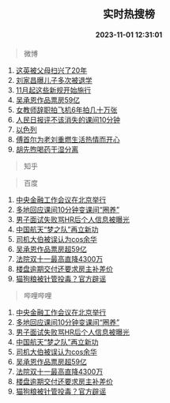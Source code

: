 <div align="center"><h2>实时热搜榜</h2><h4>2023-11-01 12:31:01</h4></div>

> 微博  

1. [这英被父母扫兴了20年](https://s.weibo.com/weibo?q=%23%E8%BF%99%E8%8B%B1%E8%A2%AB%E7%88%B6%E6%AF%8D%E6%89%AB%E5%85%B4%E4%BA%8620%E5%B9%B4%23&t=31&band_rank=1&Refer=top)<br />
2. [刘家昌曝儿子多次被退学](https://s.weibo.com/weibo?q=%23%E5%88%98%E5%AE%B6%E6%98%8C%E6%9B%9D%E5%84%BF%E5%AD%90%E5%A4%9A%E6%AC%A1%E8%A2%AB%E9%80%80%E5%AD%A6%23&t=31&band_rank=2&Refer=top)<br />
3. [11月起这些新规开始施行](https://s.weibo.com/weibo?q=%2311%E6%9C%88%E8%B5%B7%E8%BF%99%E4%BA%9B%E6%96%B0%E8%A7%84%E5%BC%80%E5%A7%8B%E6%96%BD%E8%A1%8C%23&t=31&band_rank=3&Refer=top)<br />
4. [吴承恩作品票房59亿](https://s.weibo.com/weibo?q=%23%E5%90%B4%E6%89%BF%E6%81%A9%E4%BD%9C%E5%93%81%E7%A5%A8%E6%88%BF59%E4%BA%BF%23&t=31&band_rank=4&Refer=top)<br />
5. [女教师辞职拍飞机6年拍几十万张](https://s.weibo.com/weibo?q=%23%E5%A5%B3%E6%95%99%E5%B8%88%E8%BE%9E%E8%81%8C%E6%8B%8D%E9%A3%9E%E6%9C%BA6%E5%B9%B4%E6%8B%8D%E5%87%A0%E5%8D%81%E4%B8%87%E5%BC%A0%23&t=31&band_rank=5&Refer=top)<br />
6. [人民日报评不该消失的课间10分钟](https://s.weibo.com/weibo?q=%23%E4%BA%BA%E6%B0%91%E6%97%A5%E6%8A%A5%E8%AF%84%E4%B8%8D%E8%AF%A5%E6%B6%88%E5%A4%B1%E7%9A%84%E8%AF%BE%E9%97%B410%E5%88%86%E9%92%9F%23&t=31&band_rank=6&Refer=top)<br />
7. [以色列](https://s.weibo.com/weibo?q=%23%E4%BB%A5%E8%89%B2%E5%88%97%23&t=31&band_rank=7&Refer=top)<br />
8. [傅首尔为老刘重燃生活热情而开心](https://s.weibo.com/weibo?q=%23%E5%82%85%E9%A6%96%E5%B0%94%E4%B8%BA%E8%80%81%E5%88%98%E9%87%8D%E7%87%83%E7%94%9F%E6%B4%BB%E7%83%AD%E6%83%85%E8%80%8C%E5%BC%80%E5%BF%83%23&t=31&band_rank=8&Refer=top)<br />
9. [胡先煦喝药干湿分离](https://s.weibo.com/weibo?q=%23%E8%83%A1%E5%85%88%E7%85%A6%E5%96%9D%E8%8D%AF%E5%B9%B2%E6%B9%BF%E5%88%86%E7%A6%BB%23&t=31&band_rank=9&Refer=top)<br />

> 知乎  


> 百度  

1. [中央金融工作会议在北京举行](https://www.baidu.com/s?wd=%E4%B8%AD%E5%A4%AE%E9%87%91%E8%9E%8D%E5%B7%A5%E4%BD%9C%E4%BC%9A%E8%AE%AE%E5%9C%A8%E5%8C%97%E4%BA%AC%E4%B8%BE%E8%A1%8C&sa=fyb_news&rsv_dl=fyb_news)<br />
2. [多地回应课间10分钟变课间“圈养”](https://www.baidu.com/s?wd=%E5%A4%9A%E5%9C%B0%E5%9B%9E%E5%BA%94%E8%AF%BE%E9%97%B410%E5%88%86%E9%92%9F%E5%8F%98%E8%AF%BE%E9%97%B4%E2%80%9C%E5%9C%88%E5%85%BB%E2%80%9D&sa=fyb_news&rsv_dl=fyb_news)<br />
3. [男子面试失败骂HR后个人信息被曝光](https://www.baidu.com/s?wd=%E7%94%B7%E5%AD%90%E9%9D%A2%E8%AF%95%E5%A4%B1%E8%B4%A5%E9%AA%82HR%E5%90%8E%E4%B8%AA%E4%BA%BA%E4%BF%A1%E6%81%AF%E8%A2%AB%E6%9B%9D%E5%85%89&sa=fyb_news&rsv_dl=fyb_news)<br />
4. [中国航天“梦之队”再立新功](https://www.baidu.com/s?wd=%E4%B8%AD%E5%9B%BD%E8%88%AA%E5%A4%A9%E2%80%9C%E6%A2%A6%E4%B9%8B%E9%98%9F%E2%80%9D%E5%86%8D%E7%AB%8B%E6%96%B0%E5%8A%9F&sa=fyb_news&rsv_dl=fyb_news)<br />
5. [司机大伯被误认为cos余华](https://www.baidu.com/s?wd=%E5%8F%B8%E6%9C%BA%E5%A4%A7%E4%BC%AF%E8%A2%AB%E8%AF%AF%E8%AE%A4%E4%B8%BAcos%E4%BD%99%E5%8D%8E&sa=fyb_news&rsv_dl=fyb_news)<br />
6. [吴承恩作品票房超59亿](https://www.baidu.com/s?wd=%E5%90%B4%E6%89%BF%E6%81%A9%E4%BD%9C%E5%93%81%E7%A5%A8%E6%88%BF%E8%B6%8559%E4%BA%BF&sa=fyb_news&rsv_dl=fyb_news)<br />
7. [法院双十一最高直降4300万](https://www.baidu.com/s?wd=%E6%B3%95%E9%99%A2%E5%8F%8C%E5%8D%81%E4%B8%80%E6%9C%80%E9%AB%98%E7%9B%B4%E9%99%8D4300%E4%B8%87&sa=fyb_news&rsv_dl=fyb_news)<br />
8. [楼盘逾期交付还要求房主补差价](https://www.baidu.com/s?wd=%E6%A5%BC%E7%9B%98%E9%80%BE%E6%9C%9F%E4%BA%A4%E4%BB%98%E8%BF%98%E8%A6%81%E6%B1%82%E6%88%BF%E4%B8%BB%E8%A1%A5%E5%B7%AE%E4%BB%B7&sa=fyb_news&rsv_dl=fyb_news)<br />
9. [猫狗粮被针管投毒？官方辟谣](https://www.baidu.com/s?wd=%E7%8C%AB%E7%8B%97%E7%B2%AE%E8%A2%AB%E9%92%88%E7%AE%A1%E6%8A%95%E6%AF%92%EF%BC%9F%E5%AE%98%E6%96%B9%E8%BE%9F%E8%B0%A3&sa=fyb_news&rsv_dl=fyb_news)<br />

> 哔哩哔哩  

1. [中央金融工作会议在北京举行](https://www.baidu.com/s?wd=%E4%B8%AD%E5%A4%AE%E9%87%91%E8%9E%8D%E5%B7%A5%E4%BD%9C%E4%BC%9A%E8%AE%AE%E5%9C%A8%E5%8C%97%E4%BA%AC%E4%B8%BE%E8%A1%8C&sa=fyb_news&rsv_dl=fyb_news)<br />
2. [多地回应课间10分钟变课间“圈养”](https://www.baidu.com/s?wd=%E5%A4%9A%E5%9C%B0%E5%9B%9E%E5%BA%94%E8%AF%BE%E9%97%B410%E5%88%86%E9%92%9F%E5%8F%98%E8%AF%BE%E9%97%B4%E2%80%9C%E5%9C%88%E5%85%BB%E2%80%9D&sa=fyb_news&rsv_dl=fyb_news)<br />
3. [男子面试失败骂HR后个人信息被曝光](https://www.baidu.com/s?wd=%E7%94%B7%E5%AD%90%E9%9D%A2%E8%AF%95%E5%A4%B1%E8%B4%A5%E9%AA%82HR%E5%90%8E%E4%B8%AA%E4%BA%BA%E4%BF%A1%E6%81%AF%E8%A2%AB%E6%9B%9D%E5%85%89&sa=fyb_news&rsv_dl=fyb_news)<br />
4. [中国航天“梦之队”再立新功](https://www.baidu.com/s?wd=%E4%B8%AD%E5%9B%BD%E8%88%AA%E5%A4%A9%E2%80%9C%E6%A2%A6%E4%B9%8B%E9%98%9F%E2%80%9D%E5%86%8D%E7%AB%8B%E6%96%B0%E5%8A%9F&sa=fyb_news&rsv_dl=fyb_news)<br />
5. [司机大伯被误认为cos余华](https://www.baidu.com/s?wd=%E5%8F%B8%E6%9C%BA%E5%A4%A7%E4%BC%AF%E8%A2%AB%E8%AF%AF%E8%AE%A4%E4%B8%BAcos%E4%BD%99%E5%8D%8E&sa=fyb_news&rsv_dl=fyb_news)<br />
6. [吴承恩作品票房超59亿](https://www.baidu.com/s?wd=%E5%90%B4%E6%89%BF%E6%81%A9%E4%BD%9C%E5%93%81%E7%A5%A8%E6%88%BF%E8%B6%8559%E4%BA%BF&sa=fyb_news&rsv_dl=fyb_news)<br />
7. [法院双十一最高直降4300万](https://www.baidu.com/s?wd=%E6%B3%95%E9%99%A2%E5%8F%8C%E5%8D%81%E4%B8%80%E6%9C%80%E9%AB%98%E7%9B%B4%E9%99%8D4300%E4%B8%87&sa=fyb_news&rsv_dl=fyb_news)<br />
8. [楼盘逾期交付还要求房主补差价](https://www.baidu.com/s?wd=%E6%A5%BC%E7%9B%98%E9%80%BE%E6%9C%9F%E4%BA%A4%E4%BB%98%E8%BF%98%E8%A6%81%E6%B1%82%E6%88%BF%E4%B8%BB%E8%A1%A5%E5%B7%AE%E4%BB%B7&sa=fyb_news&rsv_dl=fyb_news)<br />
9. [猫狗粮被针管投毒？官方辟谣](https://www.baidu.com/s?wd=%E7%8C%AB%E7%8B%97%E7%B2%AE%E8%A2%AB%E9%92%88%E7%AE%A1%E6%8A%95%E6%AF%92%EF%BC%9F%E5%AE%98%E6%96%B9%E8%BE%9F%E8%B0%A3&sa=fyb_news&rsv_dl=fyb_news)<br />
